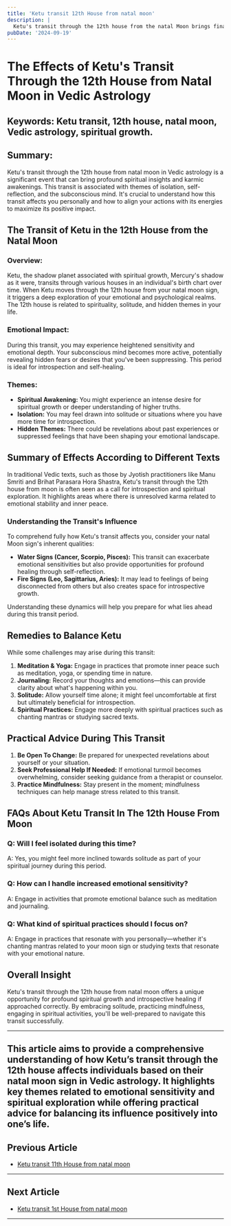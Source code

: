 ```yaml
---
title: 'Ketu transit 12th House from natal moon'
description: |
  Ketu's transit through the 12th house from the natal Moon brings financial success, improvements in status, and general well-being. However, there may also be increased expenditures, health issues, and challenges in sexual relationships.
pubDate: '2024-09-19'
---
```


# The Effects of Ketu's Transit Through the 12th House from Natal Moon in Vedic Astrology

## Keywords: Ketu transit, 12th house, natal moon, Vedic astrology, spiritual growth.

## Summary:
Ketu's transit through the 12th house from natal moon in Vedic astrology is a significant event that can bring profound spiritual insights and karmic awakenings. This transit is associated with themes of isolation, self-reflection, and the subconscious mind. It's crucial to understand how this transit affects you personally and how to align your actions with its energies to maximize its positive impact.

## The Transit of Ketu in the 12th House from the Natal Moon

### Overview:
Ketu, the shadow planet associated with spiritual growth, Mercury's shadow as it were, transits through various houses in an individual's birth chart over time. When Ketu moves through the 12th house from your natal moon sign, it triggers a deep exploration of your emotional and psychological realms. The 12th house is related to spirituality, solitude, and hidden themes in your life.

### Emotional Impact:
During this transit, you may experience heightened sensitivity and emotional depth. Your subconscious mind becomes more active, potentially revealing hidden fears or desires that you've been suppressing. This period is ideal for introspection and self-healing.

### Themes:
- **Spiritual Awakening:** You might experience an intense desire for spiritual growth or deeper understanding of higher truths.
- **Isolation:** You may feel drawn into solitude or situations where you have more time for introspection.
- **Hidden Themes:** There could be revelations about past experiences or suppressed feelings that have been shaping your emotional landscape.

## Summary of Effects According to Different Texts

In traditional Vedic texts, such as those by Jyotish practitioners like Manu Smriti and Brihat Parasara Hora Shastra, Ketu's transit through the 12th house from moon is often seen as a call for introspection and spiritual exploration. It highlights areas where there is unresolved karma related to emotional stability and inner peace.

### Understanding the Transit's Influence

To comprehend fully how Ketu's transit affects you, consider your natal Moon sign's inherent qualities:
- **Water Signs (Cancer, Scorpio, Pisces):** This transit can exacerbate emotional sensitivities but also provide opportunities for profound healing through self-reflection.
- **Fire Signs (Leo, Sagittarius, Aries):** It may lead to feelings of being disconnected from others but also creates space for introspective growth.

Understanding these dynamics will help you prepare for what lies ahead during this transit period.

## Remedies to Balance Ketu

While some challenges may arise during this transit:

1. **Meditation & Yoga:** Engage in practices that promote inner peace such as meditation, yoga, or spending time in nature.
2. **Journaling:** Record your thoughts and emotions—this can provide clarity about what's happening within you.
3. **Solitude:** Allow yourself time alone; it might feel uncomfortable at first but ultimately beneficial for introspection.
4. **Spiritual Practices:** Engage more deeply with spiritual practices such as chanting mantras or studying sacred texts.

## Practical Advice During This Transit

1. **Be Open To Change:** Be prepared for unexpected revelations about yourself or your situation.
2. **Seek Professional Help If Needed:** If emotional turmoil becomes overwhelming, consider seeking guidance from a therapist or counselor.
3. **Practice Mindfulness:** Stay present in the moment; mindfulness techniques can help manage stress related to this transit.

## FAQs About Ketu Transit In The 12th House From Moon

### Q: Will I feel isolated during this time?
A: Yes, you might feel more inclined towards solitude as part of your spiritual journey during this period.

### Q: How can I handle increased emotional sensitivity?
A: Engage in activities that promote emotional balance such as meditation and journaling.

### Q: What kind of spiritual practices should I focus on?
A: Engage in practices that resonate with you personally—whether it's chanting mantras related to your moon sign or studying texts that resonate with your emotional nature.

## Overall Insight
Ketu's transit through the 12th house from natal moon offers a unique opportunity for profound spiritual growth and introspective healing if approached correctly. By embracing solitude, practicing mindfulness, engaging in spiritual activities, you'll be well-prepared to navigate this transit successfully.


---

This article aims to provide a comprehensive understanding of how Ketu’s transit through the 12th house affects individuals based on their natal moon sign in Vedic astrology. It highlights key themes related to emotional sensitivity and spiritual exploration while offering practical advice for balancing its influence positively into one’s life.
---

## Previous Article
- [Ketu transit 11th House from natal moon](200911_Ketu_transit_11th_House_from_natal_moon.md)

---

## Next Article
- [Ketu transit 1st House from natal moon](200901_Ketu_transit_1st_House_from_natal_moon.md)

---
